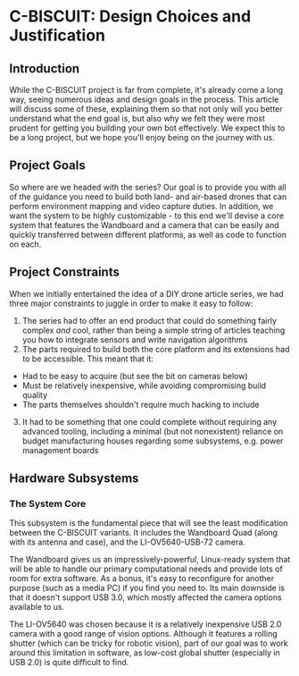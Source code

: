 # C-BISCUIT: Design Choices and Justification

## Introduction

While the C-BISCUIT project is far from complete, it's already come a long way, seeing numerous ideas and design goals in the process. This article will discuss some of these, explaining them so that not only will you better understand what the end goal is, but also why we felt they were most prudent for getting you building your own bot effectively. We expect this to be a long project, but we hope you'll enjoy being on the journey with us.

## Project Goals

So where are we headed with the series? Our goal is to provide you with all of the guidance you need to build both land- and air-based drones that can perform environment mapping and video capture duties. In addition, we want the system to be highly customizable - to this end we'll devise a core system that features the Wandboard and a camera that can be easily and quickly transferred between different platforms, as well as code to function on each.

## Project Constraints

When we initially entertained the idea of a DIY drone article series, we had three major constraints to juggle in order to make it easy to follow:

1. The series had to offer an end product that could do something fairly complex _and_ cool, rather than being a simple string of articles teaching you how to integrate sensors and write navigation algorithms
2. The parts required to build both the core platform and its extensions had to be accessible. This meant that it:
  - Had to be easy to acquire (but see the bit on cameras below)
  - Must be relatively inexpensive, while avoiding compromising build quality
  - The parts themselves shouldn't require much hacking to include
3. It had to be something that one could complete without requiring any advanced tooling, including a minimal (but not nonexistent) reliance on budget manufacturing houses regarding some subsystems, e.g. power management boards

## Hardware Subsystems

### The System Core

This subsystem is the fundamental piece that will see the least modification between the C-BISCUIT variants. It includes the Wandboard Quad (along with its antenna and case), and the LI-OV5640-USB-72 camera.

The Wandboard gives us an impressively-powerful, Linux-ready system that will be able to handle our primary computational needs and provide lots of room for extra software. As a bonus, it's easy to reconfigure for another purpose (such as a media PC) if you find you need to. Its main downside is that it doesn't support USB 3.0, which mostly affected the camera options available to us.

The LI-OV5640 was chosen because it is a relatively inexpensive USB 2.0 camera with a good range of vision options. Although it features a rolling shutter (which can be tricky for robotic vision), part of our goal was to work around this limitation in software, as low-cost global shutter (especially in USB 2.0) is quite difficult to find.
